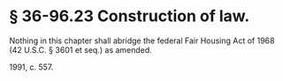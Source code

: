 # § 36-96.23 Construction of law.

<p>Nothing in this chapter shall abridge the federal Fair Housing Act of 1968 (42 U.S.C. § 3601 et seq.) as amended.</p><p>1991, c. 557.</p>